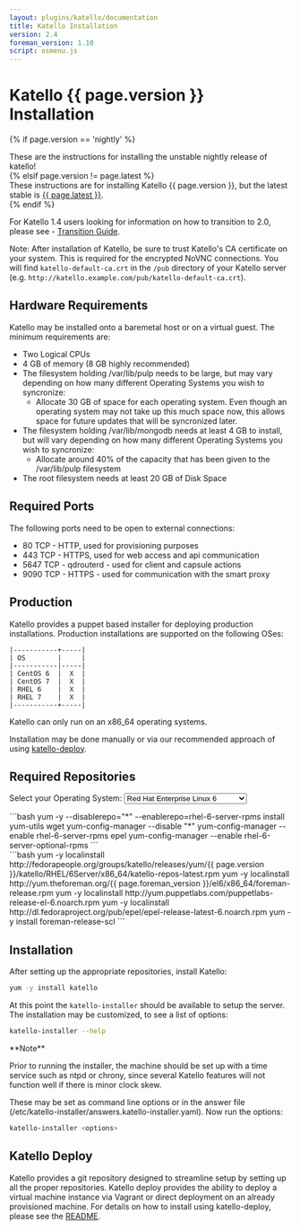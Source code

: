 ```yaml
---
layout: plugins/katello/documentation
title: Katello Installation
version: 2.4
foreman_version: 1.10
script: osmenu.js
---
```


# Katello {{ page.version }} Installation

{% if page.version == 'nightly' %}
  <div class="alert alert-danger">
    These are the instructions for installing the unstable nightly release of katello!
  </div>
{% elsif page.version != page.latest %}
  <div class="alert alert-danger">
    These instructions are for installing Katello {{ page.version }}, but the latest stable is <a href="/plugins/katello/{{ page.latest }}/installation/index.html">{{ page.latest }}</a>.
  </div>
{% endif %}

For Katello 1.4 users looking for information on how to transition to 2.0, please see - [Transition Guide](/plugins/katello/2.4/installation/2.0-transition.html).

Note: After installation of Katello, be sure to trust Katello's CA certificate on your system.  This is required for the encrypted NoVNC connections. You will find `katello-default-ca.crt` in the `/pub` directory of your Katello server (e.g. `http://katello.example.com/pub/katello-default-ca.crt`).

## Hardware Requirements

Katello may be installed onto a baremetal host or on a virtual guest.  The minimum requirements are:

* Two Logical CPUs
* 4 GB of memory (8 GB highly recommended)
* The filesystem holding /var/lib/pulp needs to be large, but may vary depending on how many different Operating Systems you wish to syncronize:
  * Allocate 30 GB of space for each operating system.  Even though an operating system may not take up this much space now, this allows space for future updates that will be syncronized later.
* The filesystem holding /var/lib/mongodb needs at least 4 GB to install, but will vary depending on how many different Operating Systems you wish to syncronize:
  * Allocate around 40% of the capacity that has been given to the /var/lib/pulp filesystem
* The root filesystem needs at least 20 GB of Disk Space

## Required Ports

The following ports need to be open to external connections:

* 80 TCP - HTTP, used for provisioning purposes
* 443 TCP - HTTPS, used for web access and api communication
* 5647 TCP - qdrouterd - used for client and capsule actions
* 9090 TCP - HTTPS - used for communication with the smart proxy

## Production

Katello provides a puppet based installer for deploying production installations. Production installations are supported on the following OSes:

```
|-----------+-----|
| OS        |     |
|-----------|-----|
| CentOS 6  |  X  |
| CentOS 7  |  X  |
| RHEL 6    |  X  |
| RHEL 7    |  X  |
|-----------+-----|
```

Katello can only run on an x86_64 operating systems.

Installation may be done manually or via our recommended approach of using [katello-deploy](#katello-deploy).

## Required Repositories

<p>Select your Operating System: <select id="operatingSystems">
   <option value="rhel6">Red Hat Enterprise Linux 6</option>
   <option value="rhel7">Red Hat Enterprise Linux 7</option>
   <option value="el6">Enterprise Linux 6 (CentOS, etc.)</option>
   <option value="el7">Enterprise Linux 7 (CentOS, etc.)</option>
   </select>
</p>
<div id="rhel6" markdown="1">
```bash
yum -y  --disablerepo="*" --enablerepo=rhel-6-server-rpms install yum-utils wget
yum-config-manager --disable "*"
yum-config-manager --enable rhel-6-server-rpms epel
yum-config-manager --enable rhel-6-server-optional-rpms
```
</div>

<div id="el6" markdown="1">
```bash
yum -y localinstall http://fedorapeople.org/groups/katello/releases/yum/{{ page.version }}/katello/RHEL/6Server/x86_64/katello-repos-latest.rpm
yum -y localinstall http://yum.theforeman.org/{{ page.foreman_version }}/el6/x86_64/foreman-release.rpm
yum -y localinstall http://yum.puppetlabs.com/puppetlabs-release-el-6.noarch.rpm
yum -y localinstall http://dl.fedoraproject.org/pub/epel/epel-release-latest-6.noarch.rpm
yum -y install foreman-release-scl
```
</div>

<div id="rhel7" style="display: none;" markdown="1">
```bash
yum -y  --disablerepo="*" --enablerepo=rhel-7-server-rpms install yum-utils wget
yum-config-manager --disable "*"
yum-config-manager --enable rhel-7-server-rpms
yum-config-manager --enable rhel-7-server-optional-rpms
yum-config-manager --enable rhel-7-server-extras-rpms
```
</div>

<div id="el7" style="display: none;" markdown="1">
```bash
yum -y localinstall http://fedorapeople.org/groups/katello/releases/yum/{{ page.version }}/katello/RHEL/7Server/x86_64/katello-repos-latest.rpm
yum -y localinstall http://yum.theforeman.org/{{ page.foreman_version }}/el7/x86_64/foreman-release.rpm
yum -y localinstall http://yum.puppetlabs.com/puppetlabs-release-el-7.noarch.rpm
yum -y localinstall http://dl.fedoraproject.org/pub/epel/epel-release-latest-7.noarch.rpm
yum -y install foreman-release-scl
```
</div>

## Installation

After setting up the appropriate repositories, install Katello:

```bash
yum -y install katello
```

At this point the `katello-installer` should be available to setup the server. The installation may be customized, to see a list of options:

```bash
katello-installer --help
```

<div class="alert alert-info" markdown="1">
**Note**

Prior to running the installer, the machine should be set up with a time service such as ntpd or chrony, since several Katello features will not function well if there is minor clock skew.
</div>


These may be set as command line options or in the answer file (/etc/katello-installer/answers.katello-installer.yaml). Now run the options:

```bash
katello-installer <options>
```

## Katello Deploy

Katello provides a git repository designed to streamline setup by setting up all the proper repositories. Katello deploy provides the ability to deploy a virtual machine instance via Vagrant or direct deployment on an already provisioned machine. For details on how to install using katello-deploy, please see the [README](https://github.com/Katello/katello-deploy/blob/master/README.md).



